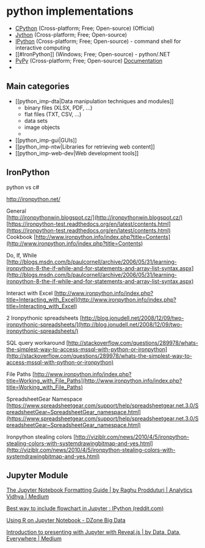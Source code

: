 # python implementations

- [CPython](http://python.org/) (Cross-platform; Free; Open-source) (Official)
- [Jython](http://www.jython.org/) (Cross-platform; Free; Open-source)  
- [IPython](http://ipython.org/) (Cross-platform; Free; Open-source) - command shell for interactive computing
- [[#IronPython]] (Windows; Free; Open-source) - python/.NET
- [PyPy](http://pypy.org/) (Cross-platform; Free; Open-source) [Documentation](http://codespeak.net/pypy/dist/pypy/doc/home.html)
- 

## Main categories

- [[python_imp-dta|Data manipulation techniques and modules]]
	- binary files (XLSX, PDF, ...)
	- flat files (TXT, CSV, ...)
	- data sets
	- image objects
	- 
- [[python_imp-gui|GUIs]]
- [[python_imp-ntw|Libraries for retrieving web content]]
- [[python_imp-web-dev|Web development tools]]

## IronPython

python vs c#

http://ironpython.net/

General  
[http://ironpythonwin.blogspot.cz/](http://ironpythonwin.blogspot.cz/)  
[https://ironpython-test.readthedocs.org/en/latest/contents.html](https://ironpython-test.readthedocs.org/en/latest/contents.html)  
Cookbook [http://www.ironpython.info/index.php?title=Contents](http://www.ironpython.info/index.php?title=Contents)  


  
Do, If, While [http://blogs.msdn.com/b/paulcornell/archive/2006/05/31/learning-ironpython-8-the-if-while-and-for-statements-and-array-list-syntax.aspx](http://blogs.msdn.com/b/paulcornell/archive/2006/05/31/learning-ironpython-8-the-if-while-and-for-statements-and-array-list-syntax.aspx)  
  
Interact with Excel [http://www.ironpython.info/index.php?title=Interacting_with_Excel](http://www.ironpython.info/index.php?title=Interacting_with_Excel)  
  
2 Ironpythonic spreadsheets [http://blog.jonudell.net/2008/12/09/two-ironpythonic-spreadsheets/](http://blog.jonudell.net/2008/12/09/two-ironpythonic-spreadsheets/)  
  
SQL query workaround [http://stackoverflow.com/questions/289978/whats-the-simplest-way-to-access-mssql-with-python-or-ironpython](http://stackoverflow.com/questions/289978/whats-the-simplest-way-to-access-mssql-with-python-or-ironpython)  
  
File Paths [http://www.ironpython.info/index.php?title=Working_with_File_Paths](http://www.ironpython.info/index.php?title=Working_with_File_Paths)  
  
SpreadsheetGear Namespace [https://www.spreadsheetgear.com/support/help/spreadsheetgear.net.3.0/SpreadsheetGear~SpreadsheetGear_namespace.html](https://www.spreadsheetgear.com/support/help/spreadsheetgear.net.3.0/SpreadsheetGear~SpreadsheetGear_namespace.html)  
  
Ironpython stealing colors [http://viziblr.com/news/2010/4/5/ironpython-stealing-colors-with-systemdrawingbitmap-and-yes.html](http://viziblr.com/news/2010/4/5/ironpython-stealing-colors-with-systemdrawingbitmap-and-yes.html)

## Jupyter Module

  
  
[The Jupyter Notebook Formatting Guide | by Raghu Prodduturi | Analytics Vidhya | Medium](https://medium.com/analytics-vidhya/the-jupyter-notebook-formatting-guide-873ab39f765e)  
  
[Best way to include flowchart in Jupyter : IPython (reddit.com)](https://www.reddit.com/r/IPython/comments/65yv2x/best_way_to_include_flowchart_in_jupyter/)  
  
[Using R on Jupyter Notebook - DZone Big Data](https://dzone.com/articles/using-r-on-jupyternbspnotebook)  
  
[Introduction to presenting with Jupyter with Reveal.js | by Data, Data, Everywhere | Medium](https://medium.com/@Ben_Obe/introduction-to-presenting-with-juypter-with-reveal-js-8e34a07081b2)

